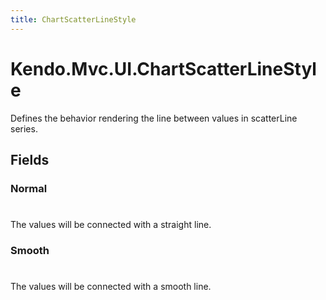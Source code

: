 ```yaml
---
title: ChartScatterLineStyle
---
```


# Kendo.Mvc.UI.ChartScatterLineStyle
Defines the behavior rendering the line between values in scatterLine series.


## Fields


### Normal
#
The values will be connected with a straight line.

### Smooth
#
The values will be connected with a smooth line.




